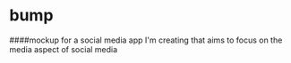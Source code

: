 # bump

####mockup for a social media app I'm creating that aims to focus on the media aspect of social media

